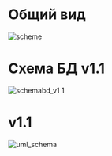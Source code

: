 # Общий вид
![scheme](https://cloud.githubusercontent.com/assets/12098829/12210074/901a6986-b668-11e5-8cb3-ef66ce598c8d.PNG)

# Схема БД v1.1
![schemabd_v1 1](https://cloud.githubusercontent.com/assets/12098829/12210278/c6e797a8-b669-11e5-839d-e418d68d711c.PNG)

# v1.1
![uml_schema](https://cloud.githubusercontent.com/assets/12098829/12305251/ca6221a8-ba44-11e5-8cd9-a7157aa364d3.png)

